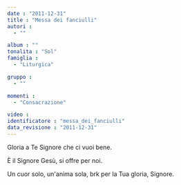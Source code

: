```yaml
---
date : "2011-12-31"
title : "Messa dei fanciulli"
autori : 
  - ""

album : ""
tonalita : "Sol"
famiglia : 
  - "Liturgica"

gruppo : 
  - ""

momenti : 
  - "Consacrazione"

video : 
identificatore : "messa_dei_fanciulli"
data_revisione : "2011-12-31"
---
```

  
  
Gloria a Te Signore che ci vuoi bene.  
  
  
È il Signore Gesù, si offre per noi.  
  
  
Un cuor solo, un'anima sola, brk per la Tua gloria, Signore.  
  
  
  
